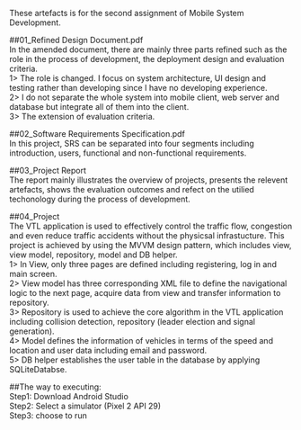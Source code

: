 These artefacts is for the second assignment of Mobile System Development.

##01_Refined Design Document.pdf <br />
In the amended document, there are mainly three parts refined such as the role in the process of development, the deployment design and evaluation criteria. <br />
1> The role is changed. I focus on system architecture, UI design and testing rather than developing since I have no developing experience.<br />
2> I do not separate the whole system into mobile client, web server and database but integrate all of them into the client.<br />
3> The extension of evaluation criteria.<br />

##02_Software Requirements Specification.pdf<br />
In this project, SRS can be separated into four segments including introduction, users, functional and non-functional requirements.<br />

##03_Project Report<br />
The report mainly illustrates the overview of projects, presents the relevent artefacts, shows the evaluation outcomes and refect on the utilied techonology during the process of development.<br />

##04_Project<br />
The VTL application is used to effectively control the traffic flow, congestion and even reduce traffic accidents without the physicsal infrastucture. This project is achieved by using the MVVM design pattern, which includes view, view model, repository, model and DB helper.<br />
1> In View, only three pages are defined including registering, log in and main screen.<br />
2> View model has three corresponding XML file to define the navigational logic to the next page, acquire data from view and transfer information to repository.<br />
3> Repository is used to achieve the core algorithm in the VTL application including collision detection, repository (leader election and signal generation). <br />
4> Model defines the information of vehicles in terms of the speed and location and user data including email and password.<br />
5> DB helper establishes the user table in the database by applying SQLiteDatabse.<br />

##The way to executing:<br />
Step1: Download Android Studio<br />
Step2: Select a simulator (Pixel 2 API 29)<br />
Step3: choose to run<br />
